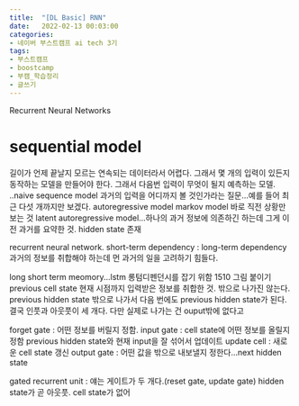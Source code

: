 ```yaml
---
title:  "[DL Basic] RNN"
date:   2022-02-13 00:03:00
categories:
- 네이버 부스트캠프 ai tech 3기
tags:
- 부스트캠프
- boostcamp
- 부캠_학습정리
- 글쓰기
---
```


Recurrent Neural Networks

# sequential model

길이가 언제 끝날지 모르는 연속되는 데이터라서 어렵다. 그래서 몇 개의 입력이 있든지 동작하는 모델을 만들어야 한다. 그래서 다음번 입력이 무엇이 될지 예측하는 모델. ..naive sequence model
과거의 입력을 어디까지 볼 것인가라는 질문...예를 들어 최근 다섯 개까지만 보겠다. autoregressive model
markov model 바로 직전 상황만 보는 것
latent autoregressive model...하나의 과거 정보에 의존하긴 하는데 그게 이전 과거를 요약한 것. hidden state 존재

recurrent neural network.
short-term dependency : 
long-term dependency 과거의 정보를 취합해야 하는데 먼 과거의 일을 고려하기 힘들다.

long short term meomory...lstm 롱텀디펜던시를 잡기 위함
1510 그림 붙이기
previous cell state 현재 시점까지 입력받은 정보를 취합한 것. 밖으로 나가진 않는다.
previous hidden state 밖으로 나가서 다음 번에도 previous hidden state가 된다.
결국 인풋과 아웃풋이 세 개다. 다만 실제로 나가는 건 ouput밖에 없다고

forget gate : 어떤 정보를 버릴지 정함.
input gate : cell state에 어떤 정보를 올릴지 정함 previous hidden state와 현재 input을 잘 섞어서 업데이트
update cell : 새로운 cell state 갱신
output gate : 어떤 값을 밖으로 내보낼지 정한다...next hidden state


gated recurrent unit : 얘는 게이트가 두 개다.(reset gate, update gate)
hidden state가 곧 아웃풋. cell state가 없어
